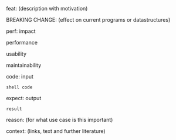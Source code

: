 feat: (description with motivation)

BREAKING CHANGE: (effect on current programs or datastructures)

perf: impact

performance

usability

maintainability

code: input
```
shell code
```

expect: output
```
result
```

reason: (for what use case is this important)

context: (links, text and further literature)
